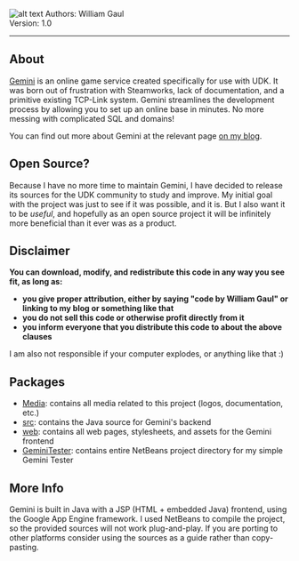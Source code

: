 ![alt text](https://raw.github.com/willyg302/Gemini-OGS/master/Media/Gemini_Logo.png "Gemini Logo")
Authors: William Gaul  
Version: 1.0

---

## About

[Gemini](http://www.geminionlinegs.appspot.com/) is an online game service created specifically for use with UDK. It was born out of frustration with Steamworks, lack of documentation, and a primitive existing TCP-Link system. Gemini streamlines the development process by allowing you to set up an online base in minutes. No more messing with complicated SQL and domains!

You can find out more about Gemini at the relevant page [on my blog](http://willyg302.wordpress.com/gemini/).

## Open Source?

Because I have no more time to maintain Gemini, I have decided to release its sources for the UDK community to study and improve. My initial goal with the project was just to see if it was possible, and it is. But I also want it to be _useful_, and hopefully as an open source project it will be infinitely more beneficial than it ever was as a product.

## Disclaimer

__You can download, modify, and redistribute this code in any way you see fit, as long as:__
- __you give proper attribution, either by saying "code by William Gaul" or linking to my blog or something like that__
- __you do not sell this code or otherwise profit directly from it__
- __you inform everyone that you distribute this code to about the above clauses__

I am also not responsible if your computer explodes, or anything like that :)

## Packages

- [Media](https://github.com/willyg302/Gemini-OGS/tree/master/Media): contains all media related to this project (logos, documentation, etc.)
- [src](https://github.com/willyg302/Gemini-OGS/tree/master/src): contains the Java source for Gemini's backend
- [web](https://github.com/willyg302/Gemini-OGS/tree/master/web): contains all web pages, stylesheets, and assets for the Gemini frontend
- [GeminiTester](https://github.com/willyg302/Gemini-OGS/tree/master/GeminiTester): contains entire NetBeans project directory for my simple Gemini Tester

## More Info

Gemini is built in Java with a JSP (HTML + embedded Java) frontend, using the Google App Engine framework. I used NetBeans to compile the project, so the provided sources will not work plug-and-play. If you are porting to other platforms consider using the sources as a guide rather than copy-pasting.
